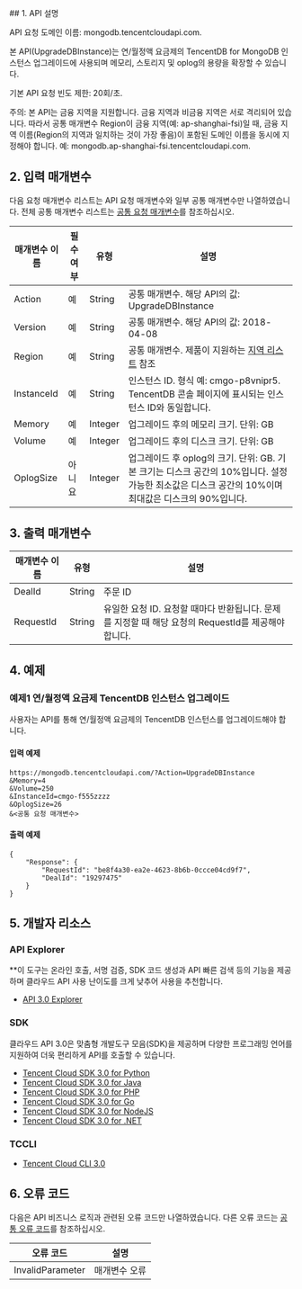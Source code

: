 ﻿﻿## 1. API 설명API 요청 도메인 이름: mongodb.tencentcloudapi.com.본 API(UpgradeDBInstance)는 연/월정액 요금제의 TencentDB for MongoDB 인스턴스 업그레이드에 사용되며 메모리, 스토리지 및 oplog의 용량을 확장할 수 있습니다.기본 API 요청 빈도 제한: 20회/초.주의: 본 API는 금융 지역을 지원합니다. 금융 지역과 비금융 지역은 서로 격리되어 있습니다. 따라서 공통 매개변수 Region이 금융 지역(예: ap-shanghai-fsi)일 때, 금융 지역 이름(Region의 지역과 일치하는 것이 가장 좋음)이 포함된 도메인 이름을 동시에 지정해야 합니다. 예: mongodb.ap-shanghai-fsi.tencentcloudapi.com.## 2. 입력 매개변수다음 요청 매개변수 리스트는 API 요청 매개변수와 일부 공통 매개변수만 나열하였습니다. 전체 공통 매개변수 리스트는 [공통 요청 매개변수](/document/api/240/31800)를 참조하십시오.| 매개변수 이름 | 필수 여부 | 유형 | 설명 ||---------|---------|---------|---------|| Action | 예 | String | 공통 매개변수. 해당 API의 값: UpgradeDBInstance || Version | 예 | String | 공통 매개변수. 해당 API의 값: 2018-04-08 || Region | 예 | String | 공통 매개변수. 제품이 지원하는 [지역 리스트](/document/api/240/31800#.E5.9C.B0.E5.9F.9F.E5.88.97.E8.A1.A8) 참조|| InstanceId | 예 | String | 인스턴스 ID. 형식 예: cmgo-p8vnipr5. TencentDB 콘솔 페이지에 표시되는 인스턴스 ID와 동일합니다. || Memory | 예 | Integer | 업그레이드 후의 메모리 크기. 단위: GB || Volume | 예 | Integer | 업그레이드 후의 디스크 크기. 단위: GB || OplogSize | 아니요 | Integer | 업그레이드 후 oplog의 크기. 단위: GB. 기본 크기는 디스크 공간의 10%입니다. 설정 가능한 최소값은 디스크 공간의 10%이며 최대값은 디스크의 90%입니다. |## 3. 출력 매개변수| 매개변수 이름 | 유형 | 설명 ||---------|---------|---------|| DealId | String | 주문 ID || RequestId | String | 유일한 요청 ID. 요청할 때마다 반환됩니다. 문제를 지정할 때 해당 요청의 RequestId를 제공해야 합니다. |## 4. 예제### 예제1 연/월정액 요금제 TencentDB 인스턴스 업그레이드사용자는 API를 통해 연/월정액 요금제의 TencentDB 인스턴스를 업그레이드해야 합니다.#### 입력 예제```https://mongodb.tencentcloudapi.com/?Action=UpgradeDBInstance&Memory=4&Volume=250&InstanceId=cmgo-f555zzzz&OplogSize=26&<공통 요청 매개변수>```#### 출력 예제```{    "Response": {        "RequestId": "be8f4a30-ea2e-4623-8b6b-0ccce04cd9f7",        "DealId": "19297475"    }}```## 5. 개발자 리소스### API Explorer**이 도구는 온라인 호출, 서명 검증, SDK 코드 생성과 API 빠른 검색 등의 기능을 제공하며 클라우드 API 사용 난이도를 크게 낮추어 사용을 추천합니다.* [API 3.0 Explorer](https://console.cloud.tencent.com/api/explorer?Product=mongodb&Version=2018-04-08&Action=UpgradeDBInstance)### SDK클라우드 API 3.0은 맞춤형 개발도구 모음(SDK)을 제공하며 다양한 프로그래밍 언어를 지원하여 더욱 편리하게 API를 호출할 수 있습니다.* [Tencent Cloud SDK 3.0 for Python](https://github.com/TencentCloud/tencentcloud-sdk-python)* [Tencent Cloud SDK 3.0 for Java](https://github.com/TencentCloud/tencentcloud-sdk-java)* [Tencent Cloud SDK 3.0 for PHP](https://github.com/TencentCloud/tencentcloud-sdk-php)* [Tencent Cloud SDK 3.0 for Go](https://github.com/TencentCloud/tencentcloud-sdk-go)* [Tencent Cloud SDK 3.0 for NodeJS](https://github.com/TencentCloud/tencentcloud-sdk-nodejs)* [Tencent Cloud SDK 3.0 for .NET](https://github.com/TencentCloud/tencentcloud-sdk-dotnet)### TCCLI* [Tencent Cloud CLI 3.0](https://cloud.tencent.com/document/product/440/6176)## 6. 오류 코드다음은 API 비즈니스 로직과 관련된 오류 코드만 나열하였습니다. 다른 오류 코드는 [공통 오류 코드](/document/api/240/31803#.E5.85.AC.E5.85.B1.E9.94.99.E8.AF.AF.E7.A0.81)를 참조하십시오.| 오류 코드 | 설명 ||---------|---------|| InvalidParameter | 매개변수 오류 |